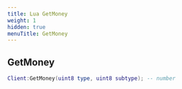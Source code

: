 ```yaml
---
title: Lua GetMoney
weight: 1
hidden: true
menuTitle: GetMoney
---
```

## GetMoney
```lua
Client:GetMoney(uint8 type, uint8 subtype); -- number
```
